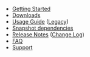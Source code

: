* [Getting Started](GettingStarted)
* [Downloads](Downloads)
* [Usage Guide](Usage) ([Legacy](Usage_Legacy))
* [Snapshot dependencies](snapshot)
* [Release Notes](ReleaseNotes) ([Change Log](https://raw.githubusercontent.com/jayway/rest-assured/master/changelog.txt))
* [FAQ](FAQ)
* [Support](http://groups.google.com/group/rest-assured)